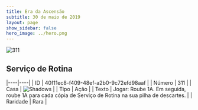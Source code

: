 ```yaml
---
title: Era da Ascensão
subtitle: 30 de maio de 2019
layout: page
show_sidebar: false
hero_image: ../hero.png
---
```


![311](https://cdn.keyforgegame.com/media/card_front/pt/435_311_5G3VC44MQVPJ_pt.png)

## Serviço de Rotina

|----|----|
| ID | 40f11ec8-f409-48ef-a2b0-9c72efd98aaf |
| Número | 311 |
| Casa | ![Shadows](https://archonarcana.com/images/thumb/e/ee/Shadows.png/22px-Shadows.png "Sombras") |
| Tipo | Ação |
| Texto | Jogar: Roube 1A. Em seguida, roube 1A para cada cópia de Serviço de Rotina na sua pilha de descartes. |
| Raridade | Rara |
